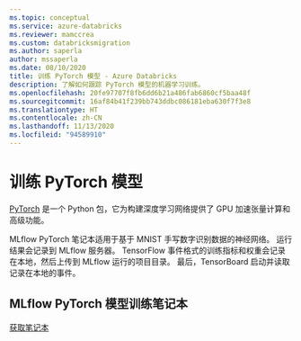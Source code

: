 ```yaml
---
ms.topic: conceptual
ms.service: azure-databricks
ms.reviewer: mamccrea
ms.custom: databricksmigration
ms.author: saperla
author: mssaperla
ms.date: 08/10/2020
title: 训练 PyTorch 模型 - Azure Databricks
description: 了解如何跟踪 PyTorch 模型的机器学习训练。
ms.openlocfilehash: 20fe97707f8fb6dd6b21a486fab6860cf5baa48f
ms.sourcegitcommit: 16af84b41f239bb743ddbc086181eba630f7f3e8
ms.translationtype: HT
ms.contentlocale: zh-CN
ms.lasthandoff: 11/13/2020
ms.locfileid: "94589910"
---
```

# <a name="train-a-pytorch-model"></a><a id="train-a-pytorch-model"> </a><a id="training-pytorch"> </a>训练 PyTorch 模型

[PyTorch](../machine-learning/train-model/pytorch.md) 是一个 Python 包，它为构建深度学习网络提供了 GPU 加速张量计算和高级功能。

MLflow PyTorch 笔记本适用于基于 MNIST 手写数字识别数据的神经网络。 运行结果会记录到 MLflow 服务器。 TensorFlow 事件格式的训练指标和权重会记录在本地，然后上传到 MLflow 运行的项目目录。 最后，TensorBoard 启动并读取记录在本地的事件。

## <a name="mlflow-pytorch-model-training-notebook"></a>MLflow PyTorch 模型训练笔记本

[获取笔记本](../../_static/notebooks/mlflow/mlflow-pytorch-training.html)
